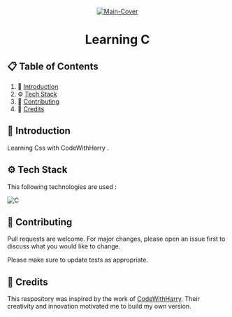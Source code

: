 <div align="center">
  <br />
   <a href="https://www.youtube.com/watch?v=ZSPZob_1TOk&t=644s" target="_blank"><img src="https://github.com/user-attachments/assets/e0ad4fcf-68f9-4d9f-8f03-1cb35b8e2b33" alt="Main-Cover" border="0"></a>
  <br />
  
# Learning C

</div>

## 📋 <a name="table">Table of Contents</a>

1. 🤖 [Introduction](#introduction)
2. ⚙️ [Tech Stack](#techstack)
3. 🚀 [Contributing](#contribute)
4. 🫡 [Credits](#credits)

## <a name="introduction">🤖 Introduction</a>

Learning Css with CodeWithHarry .

## <a name="techstack">⚙️ Tech Stack</a>

This following technologies are used :

![C](https://img.shields.io/badge/c-%2300599C.svg?style=for-the-badge&logo=c&logoColor=white) 

## <a name="contribute"> 🚀 Contributing</a>

Pull requests are welcome. For major changes, please open an issue first
to discuss what you would like to change.

Please make sure to update tests as appropriate.

## 🫡 Credits

This respository was inspired by the work of [CodeWithHarry](https://www.codewithharry.com/). Their creativity and innovation motivated me to build my own version.
